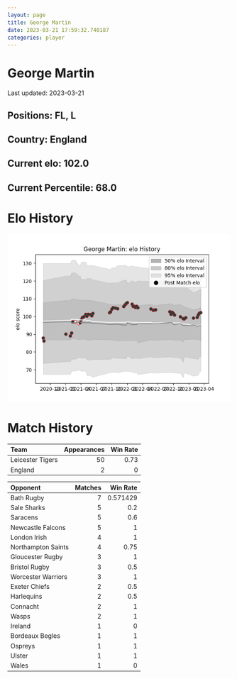 ```yaml
---  
layout: page  
title: George Martin  
date: 2023-03-21 17:59:32.740187  
categories: player  
---
```

# George Martin


Last updated: 2023-03-21
## Positions: FL, L

## Country: England

## Current elo: 102.0

## Current Percentile: 68.0

# Elo History


![elo history](history_GeorgeMartin.png)
# Match History


| Team             |   Appearances |   Win Rate |
|:-----------------|--------------:|-----------:|
| Leicester Tigers |            50 |       0.73 |
| England          |             2 |       0    |

| Opponent           |   Matches |   Win Rate |
|:-------------------|----------:|-----------:|
| Bath Rugby         |         7 |   0.571429 |
| Sale Sharks        |         5 |   0.2      |
| Saracens           |         5 |   0.6      |
| Newcastle Falcons  |         5 |   1        |
| London Irish       |         4 |   1        |
| Northampton Saints |         4 |   0.75     |
| Gloucester Rugby   |         3 |   1        |
| Bristol Rugby      |         3 |   0.5      |
| Worcester Warriors |         3 |   1        |
| Exeter Chiefs      |         2 |   0.5      |
| Harlequins         |         2 |   0.5      |
| Connacht           |         2 |   1        |
| Wasps              |         2 |   1        |
| Ireland            |         1 |   0        |
| Bordeaux Begles    |         1 |   1        |
| Ospreys            |         1 |   1        |
| Ulster             |         1 |   1        |
| Wales              |         1 |   0        |